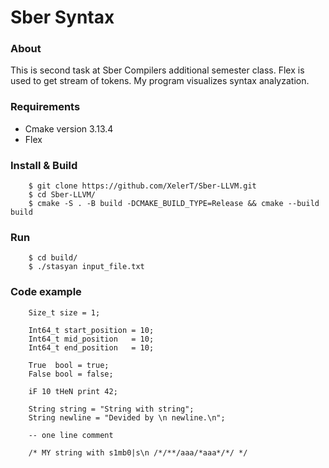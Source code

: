 # Sber Syntax

### About

This is second task at Sber Compilers additional semester class. Flex is used to get stream of tokens. My program visualizes syntax analyzation.


### Requirements

- Cmake version  3.13.4
- Flex


### Install & Build
        $ git clone https://github.com/XelerT/Sber-LLVM.git
        $ cd Sber-LLVM/
        $ cmake -S . -B build -DCMAKE_BUILD_TYPE=Release && cmake --build build
### Run
        $ cd build/
        $ ./stasyan input_file.txt

### Code example


        Size_t size = 1;

        Int64_t start_position = 10;
        Int64_t mid_position   = 10;
        Int64_t end_position   = 10;

        True  bool = true;
        False bool = false;

        iF 10 tHeN print 42;

        String string = "String with string";
        String newline = "Devided by \n newline.\n";

        -- one line comment

        /* MY string with s1mb0|s\n /*/**/aaa/*aaa*/*/ */
